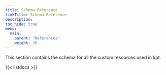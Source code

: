 ```yaml
---
title: Schema Reference
linkTitle: Schema Reference
description:
toc_hide: true
menu:
  main:
    parent: "References"
    weight: 30
---
```


This section contains the schema for all the custom resources used in kpt.

{{< listdocs >}}